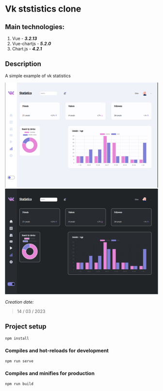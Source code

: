 # Vk ststistics clone

## Main technologies:
1. Vue - ***3.2.13***
2. Vue-chartjs - ***5.2.0***
3. Chart.js - ***4.2.1***

## Description
A simple example of vk statistics

![light](https://github.com/Eelllllyy/vk-statistics-clone/blob/main/src/screenshots/light-screen.png)
![dark](https://github.com/Eelllllyy/vk-statistics-clone/blob/main/src/screenshots/dark-screen.png)


_Creation date:_
>14 / 03 / 2023
## Project setup
```
npm install
```

### Compiles and hot-reloads for development
```
npm run serve
```

### Compiles and minifies for production
```
npm run build
```

